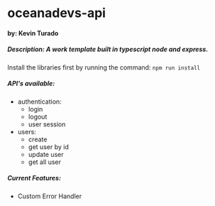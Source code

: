 # oceanadevs-api
#### by: Kevin Turado

##### Description: A work template built in typescript node and express. 

Install the libraries first by running the command:
`npm run install`

##### API's available: <br>
- authentication: 
    - login
    - logout
    - user session
- users:
    - create
    - get user by id
    - update user
    - get all user

##### Current Features:
  - Custom Error Handler
